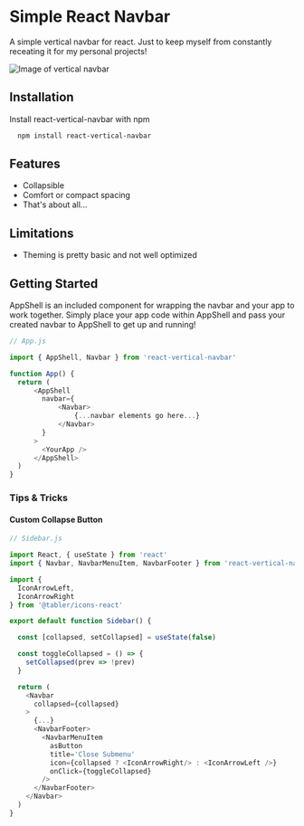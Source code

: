 
# Simple React Navbar

A simple vertical navbar for react. Just to keep myself from constantly receating it for my personal projects!

![Image of vertical navbar](https://i.imgur.com/TqMAwqa.png?raw=true "Vertical Navbar")

## Installation

Install react-vertical-navbar with npm

```bash
  npm install react-vertical-navbar
```
  

## Features

* Collapsible
* Comfort or compact spacing
* That's about all...

## Limitations
* Theming is pretty basic and not well optimized

  
## Getting Started

AppShell is an included component for wrapping the navbar and your app to work together. Simply place your app code within AppShell and pass your created navbar to AppShell to get up and running!

```javascript
// App.js

import { AppShell, Navbar } from 'react-vertical-navbar'

function App() {
  return (
      <AppShell 
        navbar={
            <Navbar>
                {...navbar elements go here...}
            </Navbar>
        } 
      >
        <YourApp />
      </AppShell>
  )
}
```

### Tips & Tricks

#### Custom Collapse Button
```javascript
// Sidebar.js

import React, { useState } from 'react'
import { Navbar, NavbarMenuItem, NavbarFooter } from 'react-vertical-navbar'

import { 
  IconArrowLeft,
  IconArrowRight
} from '@tabler/icons-react'

export default function Sidebar() {

  const [collapsed, setCollapsed] = useState(false)

  const toggleCollapsed = () => {
    setCollapsed(prev => !prev)
  }

  return (
    <Navbar
      collapsed={collapsed}
    >
      {...}
      <NavbarFooter>
        <NavbarMenuItem
          asButton
          title='Close Submenu'
          icon={collapsed ? <IconArrowRight/> : <IconArrowLeft />}
          onClick={toggleCollapsed}
        />
      </NavbarFooter>
    </Navbar>
  )
}

```